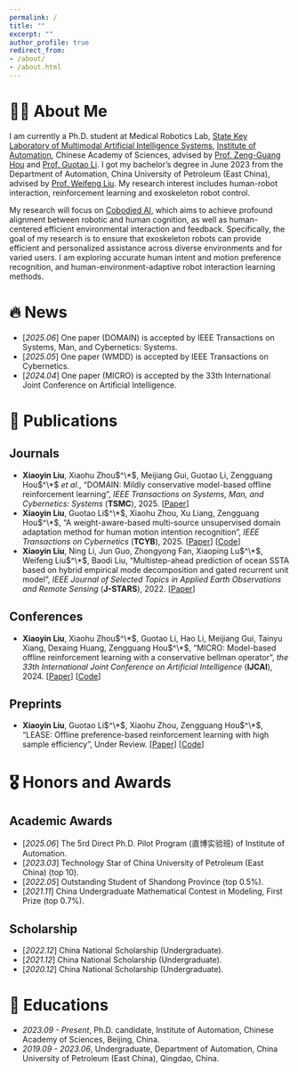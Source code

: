 ```yaml
---
permalink: /
title: ""
excerpt: ""
author_profile: true
redirect_from: 
- /about/
- /about.html
---
```

<span class='anchor' id='about-me'></span>

# 👨‍🎓 About Me

I am currently a Ph.D. student at Medical Robotics Lab, [State Key Laboratory of Multimodal Artificial Intelligence Systems](https://mais.ia.ac.cn/), [Institute of Automation](https://ia.cas.cn/), Chinese Academy of Sciences, advised by [Prof. Zeng-Guang Hou](https://people.ucas.ac.cn/~houzengguang) and [Prof. Guotao Li](https://ia.cas.cn/rcdw/fyjy/202409/t20240913_7362784.html). I got my bachelor’s degree in June 2023 from the Department of Automation, China University of Petroleum (East China), advised by [Prof. Weifeng Liu](https://www.scholat.com/liuweifeng). My research interest includes human-robot interaction, reinforcement learning and exoskeleton robot control.

My research will focus on [Cobodied AI](http://scis.scichina.com/cn/2025/SSI-2024-0219.pdf), which aims to achieve profound alignment between robotic and human cognition, as well as human-centered efficient environmental interaction and feedback. Specifically, the goal of my research is to ensure that exoskeleton robots can provide efficient and personalized assistance across diverse environments and for varied users. I am exploring accurate human intent and motion preference recognition, and human-environment-adaptive robot interaction learning methods.
# 🔥 News
- [*2025.06*] One paper (DOMAIN) is accepted by IEEE Transactions on Systems, Man, and Cybernetics: Systems.
- [*2025.05*] One paper (WMDD) is accepted by IEEE Transactions on Cybernetics.
- [*2024.04*] One paper (MICRO) is accepted by the 33th International Joint Conference on Artificial Intelligence.

# 📝 Publications 
## Journals
- **Xiaoyin Liu**, Xiaohu Zhou$^\*$, Meijiang Gui, Guotao Li, Zengguang Hou$^\*$ *et al.*, “DOMAIN: Mildly conservative model-based offline reinforcement learning”, *IEEE Transactions on Systems, Man, and Cybernetics: Systems* (**TSMC**), 2025. [[Paper](https://arxiv.org/abs/2309.08925)]
- **Xiaoyin Liu**, Guotao Li$^\*$, Xiaohu Zhou, Xu Liang, Zengguang Hou$^\*$, “A weight-aware-based multi-source unsupervised domain adaptation method for human motion intention recognition”, *IEEE Transactions on Cybernetics* (**TCYB**), 2025. [[Paper](https://arxiv.org/abs/2404.15366)] [[Code](https://github.com/xiaoyinliu0714/WMDD)]
- **Xiaoyin Liu**, Ning Li, Jun Guo, Zhongyong Fan, Xiaoping Lu$^\*$, Weifeng Liu$^\*$, Baodi Liu, “Multistep-ahead prediction of ocean SSTA based on hybrid empirical mode decomposition and gated recurrent unit model”, *IEEE Journal of Selected Topics in Applied Earth Observations and Remote Sensing* (**J-STARS**), 2022. [[Paper](https://ieeexplore.ieee.org/abstract/document/9866103)]

## Conferences
- **Xiaoyin Liu**, Xiaohu Zhou$^\*$, Guotao Li, Hao Li, Meijiang Gui, Tainyu Xiang, Dexaing Huang, Zengguang Hou$^\*$, “MICRO: Model-based offline reinforcement learning with a conservative bellman operator”, *the 33th International Joint Conference on Artificial Intelligence* (**IJCAI**), 2024. [[Paper](https://arxiv.org/abs/2312.03991)] [[Code](https://github.com/xiaoyinliu0714/MICRO)]

## Preprints
- **Xiaoyin Liu**, Guotao Li$^\*$, Xiaohu Zhou, Zengguang Hou$^\*$, “LEASE: Offline preference-based reinforcement learning with high sample efficiency”, Under Review. [[Paper](https://arxiv.org/abs/2412.21001)] [[Code](https://github.com/xiaoyinliu0714/LEASE)]

# 🎖 Honors and Awards
## Academic Awards
- [*2025.06*] The 5rd Direct Ph.D. Pilot Program (直博实验班) of Institute of Automation.
- [*2023.03*] Technology Star of China University of Petroleum (East China) (top 10).
- [*2022.05*] Outstanding Student of Shandong Province (top 0.5%).
- [*2021.11*] China Undergraduate Mathematical Contest in Modeling, First Prize (top 0.7%).

## Scholarship
- [*2022.12*] China National Scholarship (Undergraduate).
- [*2021.12*] China National Scholarship (Undergraduate).
- [*2020.12*] China National Scholarship (Undergraduate).

# 📖 Educations
- *2023.09 - Present*, Ph.D. candidate, Institute of Automation, Chinese Academy of Sciences, Beijing, China.
- *2019.09 - 2023.06*, Undergraduate, Department of Automation, China University of Petroleum (East China), Qingdao, China. 

